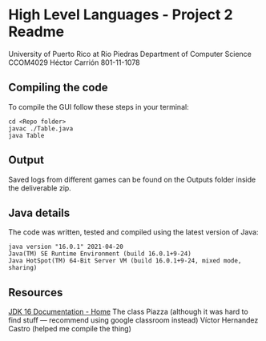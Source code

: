 # High Level Languages - Project 2 Readme
University of Puerto Rico at Rio Piedras
Department of Computer Science
CCOM4029
Héctor Carrión
801-11-1078

## Compiling the code
To compile the GUI follow these steps in your terminal:
```
cd <Repo folder>
javac ./Table.java
java Table
```

## Output
Saved logs from different games can be found on the Outputs folder inside the deliverable zip.

## Java details
The code was written, tested and compiled using the latest version of Java:
```
java version "16.0.1" 2021-04-20
Java(TM) SE Runtime Environment (build 16.0.1+9-24)
Java HotSpot(TM) 64-Bit Server VM (build 16.0.1+9-24, mixed mode, sharing)
```

## Resources
[JDK 16 Documentation - Home](https://docs.oracle.com/en/java/javase/16/)
The class Piazza (although it was hard to find stuff —  recommend using google classroom instead)
Víctor Hernandez Castro (helped me compile the thing)

